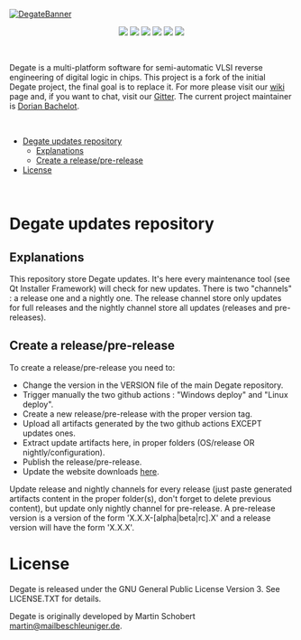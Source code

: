 [![DegateBanner](https://raw.githubusercontent.com/DegateCommunity/Degate/develop/etc/degate_banner.png)](https://github.com/DegateCommunity)

<p align="center">
    <a href="https://gitter.im/DegateCommunity/Degate" alt="Gitter">
        <img src="https://badges.gitter.im/DegateCommunity/Degate.svg" /></a>
    <a href="https://github.com/DegateCommunity/Degate/blob/master/LICENSE.TXT" alt="License">
        <img src="https://img.shields.io/github/license/DegateCommunity/Degate" /></a>
    <a href="https://github.com/DegateCommunity/Degate/issues" alt="GitHub Issues">
        <img src="https://img.shields.io/github/issues/DegateCommunity/Degate" /></a>
    <a href="https://github.com/DegateCommunity/Degate/commits/develop" alt="Last Commit">
        <img src="https://img.shields.io/github/last-commit/DegateCommunity/Degate/develop" /></a>
    <a href="https://github.com/DegateCommunity/Degate/releases" alt="Last Release">
        <img src="https://img.shields.io/github/release-date-pre/DegateCommunity/Degate" /></a>
    <a href="https://github.com/DegateCommunity/Degate/graphs/contributors" alt="Contributors">
        <img src="https://img.shields.io/github/contributors/DegateCommunity/Degate" /></a>
</p>

&nbsp;

Degate is a multi-platform software for semi-automatic VLSI reverse engineering of digital logic in chips. This project is a fork of the initial Degate project, the final goal is to replace it. For more please visit our [wiki](https://github.com/DegateCommunity/Degate/wiki) page and, if you want to chat, visit our [Gitter](https://gitter.im/DegateCommunity/Degate). The current project maintainer is [Dorian Bachelot](https://github.com/DorianBDev).

&nbsp;

- [Degate updates repository](#degate-updates-repository)
  - [Explanations](#explanations)
  - [Create a release/pre-release](#create-a-releasepre-release)
- [License](#license)

&nbsp;

# Degate updates repository

## Explanations

This repository store Degate updates. It's here every maintenance tool (see Qt Installer Framework) will check for new updates. There is two "channels" : a release one and a nightly one. The release channel store only updates for full releases and the nightly channel store all updates (releases and pre-releases).

## Create a release/pre-release

To create a release/pre-release you need to:
- Change the version in the VERSION file of the main Degate repository.
- Trigger manually the two github actions : "Windows deploy" and "Linux deploy".
- Create a new release/pre-release with the proper version tag.
- Upload all artifacts generated by the two github actions EXCEPT updates ones.
- Extract update artifacts here, in proper folders (OS/release OR nightly/configuration).
- Publish the release/pre-release.
- Update the website downloads [here](https://github.com/DegateCommunity/degatecommunity.github.io/blob/main/config.json).

Update release and nightly channels for every release (just paste generated artifacts content in the proper folder(s), don't forget to delete previous content), but update only nightly channel for pre-release. A pre-release version is a version of the form 'X.X.X-[alpha|beta|rc].X' and a release version will have the form 'X.X.X'.

# License

Degate is released under the GNU General Public License Version 3. See LICENSE.TXT for details.

Degate is originally developed by Martin Schobert <martin@mailbeschleuniger.de>.
